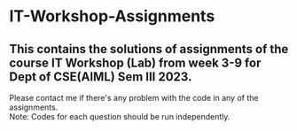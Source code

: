 # IT-Workshop-Assignments
<h2>This contains the solutions of assignments of the course IT Workshop (Lab) from week 3-9 for Dept of CSE(AIML) Sem III 2023. </h2>
Please contact me if there's any problem with the code in any of the assignments. <br>
Note: Codes for each question should be run independently.
